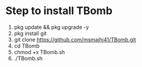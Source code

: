 
# Step to install TBomb
1. pkg update && pkg upgrade -y
2. pkg install git
3. git clone https://github.com/msmajhi41/TBomb.git
4. cd TBomb
5. chmod +x TBomb.sh
6. ./TBomb.sh
